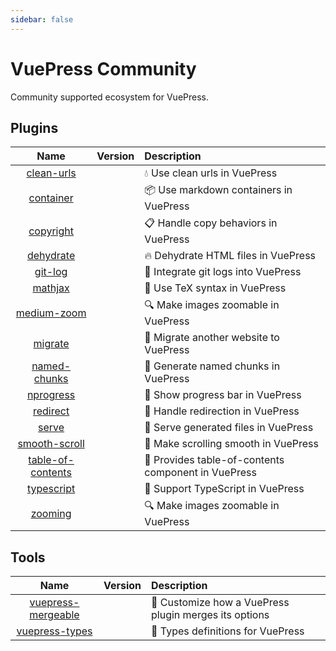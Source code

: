 ```yaml
---
sidebar: false
---
```


# VuePress Community

Community supported ecosystem for VuePress.

## Plugins

|                        Name                         |                      Version                       | Description                                                 |
| :-------------------------------------------------: | :------------------------------------------------: | :---------------------------------------------------------- |
|        [clean-urls](./plugins/clean-urls.md)        |    <NpmLink pkg="vuepress-plugin-clean-urls"/>     | :droplet: Use clean urls in VuePress                        |
|         [container](./plugins/container.md)         |     <NpmLink pkg="vuepress-plugin-container"/>     | :package: Use markdown containers in VuePress               |
|         [copyright](./plugins/copyright.md)         |     <NpmLink pkg="vuepress-plugin-copyright"/>     | :clipboard: Handle copy behaviors in VuePress               |
|         [dehydrate](./plugins/dehydrate.md)         |     <NpmLink pkg="vuepress-plugin-dehydrate"/>     | :fire: Dehydrate HTML files in VuePress                     |
|           [git-log](./plugins/git-log.md)           |      <NpmLink pkg="vuepress-plugin-git-log"/>      | :floppy_disk: Integrate git logs into VuePress              |
|           [mathjax](./plugins/mathjax.md)           |      <NpmLink pkg="vuepress-plugin-mathjax"/>      | :page_with_curl: Use TeX syntax in VuePress                 |
|       [medium-zoom](./plugins/medium-zoom.md)       |    <NpmLink pkg="vuepress-plugin-medium-zoom"/>    | :mag: Make images zoomable in VuePress                      |
|           [migrate](./plugins/migrate.md)           |      <NpmLink pkg="vuepress-plugin-migrate"/>      | :paw_prints: Migrate another website to VuePress            |
|      [named-chunks](./plugins/named-chunks.md)      |   <NpmLink pkg="vuepress-plugin-named-chunks"/>    | :name_badge: Generate named chunks in VuePress              |
|         [nprogress](./plugins/nprogress.md)         |     <NpmLink pkg="vuepress-plugin-nprogress"/>     | :running: Show progress bar in VuePress                     |
|          [redirect](./plugins/redirect.md)          |     <NpmLink pkg="vuepress-plugin-redirect"/>      | :traffic_light: Handle redirection in VuePress              |
|             [serve](./plugins/serve.md)             |       <NpmLink pkg="vuepress-plugin-serve"/>       | :key: Serve generated files in VuePress                     |
|     [smooth-scroll](./plugins/smooth-scroll.md)     |   <NpmLink pkg="vuepress-plugin-smooth-scroll"/>   | :roller_coaster: Make scrolling smooth in VuePress          |
| [table-of-contents](./plugins/table-of-contents.md) | <NpmLink pkg="vuepress-plugin-table-of-contents"/> | :bookmark: Provides table-of-contents component in VuePress |
|        [typescript](./plugins/typescript.md)        |    <NpmLink pkg="vuepress-plugin-typescript"/>     | :palm_tree: Support TypeScript in VuePress                  |
|           [zooming](./plugins/zooming.md)           |      <NpmLink pkg="vuepress-plugin-zooming"/>      | :mag: Make images zoomable in VuePress                      |

## Tools

|                    Name                    |               Version               | Description                                                       |
| :----------------------------------------: | :---------------------------------: | :---------------------------------------------------------------- |
| [vuepress-mergeable](./tools/mergeable.md) | <NpmLink pkg="vuepress-mergeable"/> | :crystal_ball: Customize how a VuePress plugin merges its options |
|     [vuepress-types](./tools/types.md)     |   <NpmLink pkg="vuepress-types"/>   | :palm_tree: Types definitions for VuePress                        |
